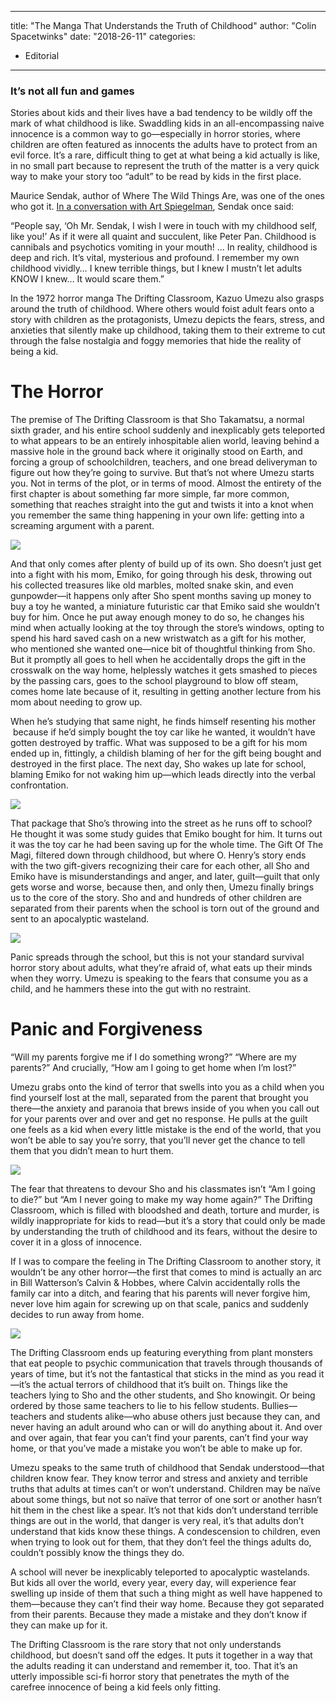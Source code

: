 
---
title: "The Manga That Understands the Truth of Childhood"
author: "Colin Spacetwinks"
date: "2018-26-11"
categories:
- Editorial
---

### It&#8217;s not all fun and games

Stories about kids and their lives have a bad tendency to be wildly off the mark of what childhood is like. Swaddling kids in an all-encompassing naive innocence is a common way to go—especially in horror stories, where children are often featured as innocents the adults have to protect from an evil force. It’s a rare, difficult thing to get at what being a kid actually is like, in no small part because to represent the truth of the matter is a very quick way to make your story too “adult” to be read by kids in the first place.

Maurice Sendak, author of Where The Wild Things Are, was one of the ones who got it. [In a conversation with Art Spiegelman](http://www.jessicarulestheuniverse.com/wp-content/uploads/2012/05/spieg-sendak.jpg), Sendak once said:

“People say, ‘Oh Mr. Sendak, I wish I were in touch with my childhood self, like you!’ As if it were all quaint and succulent, like Peter Pan. Childhood is cannibals and psychotics vomiting in your mouth! &#8230; In reality, childhood is deep and rich. It’s vital, mysterious and profound. I remember my own childhood vividly&#8230; I knew terrible things, but I knew I mustn’t let adults KNOW I knew&#8230; It would scare them.”

In the 1972 horror manga The Drifting Classroom, Kazuo Umezu also grasps around the truth of childhood. Where others would foist adult fears onto a story with children as the protagonists, Umezu depicts the fears, stress, and anxieties that silently make up childhood, taking them to their extreme to cut through the false nostalgia and foggy memories that hide the reality of being a kid.

# The Horror

The premise of The Drifting Classroom is that Sho Takamatsu, a normal sixth grader, and his entire school suddenly and inexplicably gets teleported to what appears to be an entirely inhospitable alien world, leaving behind a massive hole in the ground back where it originally stood on Earth, and forcing a group of schoolchildren, teachers, and one bread deliveryman to figure out how they’re going to survive. But that’s not where Umezu starts you. Not in terms of the plot, or in terms of mood. Almost the entirety of the first chapter is about something far more simple, far more common, something that reaches straight into the gut and twists it into a knot when you remember the same thing happening in your own life: getting into a screaming argument with a parent.

![](https://i2.wp.com/vrvblog.co/wp-content/uploads/2018/11/image3-4-683x1024.jpg?resize=683%2C1024&#038;ssl=1)

And that only comes after plenty of build up of its own. Sho doesn’t just get into a fight with his mom, Emiko, for going through his desk, throwing out his collected treasures like old marbles, molted snake skin, and even gunpowder—it happens only after Sho spent months saving up money to buy a toy he wanted, a miniature futuristic car that Emiko said she wouldn’t buy for him. Once he put away enough money to do so, he changes his mind when actually looking at the toy through the store’s windows, opting to spend his hard saved cash on a new wristwatch as a gift for his mother, who mentioned she wanted one—nice bit of thoughtful thinking from Sho. But it promptly all goes to hell when he accidentally drops the gift in the crosswalk on the way home, helplessly watches it gets smashed to pieces by the passing cars, goes to the school playground to blow off steam, comes home late because of it, resulting in getting another lecture from his mom about needing to grow up. 

When he’s studying that same night, he finds himself resenting his mother  because if he’d simply bought the toy car like he wanted, it wouldn’t have gotten destroyed by traffic. What was supposed to be a gift for his mom ended up in, fittingly, a childish blaming of her for the gift being bought and destroyed in the first place. The next day, Sho wakes up late for school, blaming Emiko for not waking him up—which leads directly into the verbal confrontation.

![](https://i2.wp.com/vrvblog.co/wp-content/uploads/2018/11/image1-4-683x1024.jpg?resize=683%2C1024&#038;ssl=1)

That package that Sho’s throwing into the street as he runs off to school? He thought it was some study guides that Emiko bought for him. It turns out it was the toy car he had been saving up for the whole time. The Gift Of The Magi, filtered down through childhood, but where O. Henry’s story ends with the two gift-givers recognizing their care for each other, all Sho and Emiko have is misunderstandings and anger, and later, guilt—guilt that only gets worse and worse, because then, and only then, Umezu finally brings us to the core of the story. Sho and and hundreds of other children are separated from their parents when the school is torn out of the ground and sent to an apocalyptic wasteland.

![](https://i2.wp.com/vrvblog.co/wp-content/uploads/2018/11/image2-4.jpg?resize=1000%2C632&#038;ssl=1)

Panic spreads through the school, but this is not your standard survival horror story about adults, what they’re afraid of, what eats up their minds when they worry. Umezu is speaking to the fears that consume you as a child, and he hammers these into the gut with no restraint.

# Panic and Forgiveness

“Will my parents forgive me if I do something wrong?” “Where are my parents?” And crucially, “How am I going to get home when I’m lost?”

Umezu grabs onto the kind of terror that swells into you as a child when you find yourself lost at the mall, separated from the parent that brought you there—the anxiety and paranoia that brews inside of you when you call out for your parents over and over and get no response. He pulls at the guilt one feels as a kid when every little mistake is the end of the world, that you won’t be able to say you’re sorry, that you’ll never get the chance to tell them that you didn’t mean to hurt them.

![](https://i0.wp.com/vrvblog.co/wp-content/uploads/2018/11/image6-2.jpg?resize=682%2C1000&#038;ssl=1)

The fear that threatens to devour Sho and his classmates isn’t “Am I going to die?” but “Am I never going to make my way home again?” The Drifting Classroom, which is filled with bloodshed and death, torture and murder, is wildly inappropriate for kids to read—but it’s a story that could only be made by understanding the truth of childhood and its fears, without the desire to cover it in a gloss of innocence.

If I was to compare the feeling in The Drifting Classroom to another story, it wouldn’t be any other horror—the first that comes to mind is actually an arc in Bill Watterson’s Calvin & Hobbes, where Calvin accidentally rolls the family car into a ditch, and fearing that his parents will never forgive him, never love him again for screwing up on that scale, panics and suddenly decides to run away from home.

![](https://i1.wp.com/vrvblog.co/wp-content/uploads/2018/11/image4-5-e1543181596904.jpg?resize=992%2C327&#038;ssl=1)

The Drifting Classroom ends up featuring everything from plant monsters that eat people to psychic communication that travels through thousands of years of time, but it’s not the fantastical that sticks in the mind as you read it—it’s the actual terrors of childhood that it’s built on. Things like the teachers lying to Sho and the other students, and Sho knowingit. Or being ordered by those same teachers to lie to his fellow students. Bullies—teachers and students alike—who abuse others just because they can, and never having an adult around who can or will do anything about it. And over and over again, that fear you can’t find your parents, can’t find your way home, or that you’ve made a mistake you won’t be able to make up for.

Umezu speaks to the same truth of childhood that Sendak understood—that children know fear. They know terror and stress and anxiety and terrible truths that adults at times can’t or won’t understand. Children may be naïve about some things, but not so naïve that terror of one sort or another hasn’t hit them in the chest like a spear. It’s not that kids don’t understand terrible things are out in the world, that danger is very real, it’s that adults don’t understand that kids know these things. A condescension to children, even when trying to look out for them, that they don’t feel the things adults do, couldn’t possibly know the things they do.

A school will never be inexplicably teleported to apocalyptic wastelands. But kids all over the world, every year, every day, will experience fear swelling up inside of them that such a thing might as well have happened to them—because they can’t find their way home. Because they got separated from their parents. Because they made a mistake and they don’t know if they can make up for it. 

The Drifting Classroom is the rare story that not only understands childhood, but doesn’t sand off the edges. It puts it together in a way that the adults reading it can understand and remember it, too. That it’s an utterly impossible sci-fi horror story that penetrates the myth of the carefree innocence of being a kid feels only fitting.
